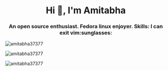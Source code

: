 <h1 align="center">Hi 👋, I'm Amitabha</h1>
<h3 align="center">An open source enthusiast. Fedora linux enjoyer. <b> Skills: </b>I can exit vim:sunglasses:</h3>

<img align="center" src="https://github-readme-stats.vercel.app/api/top-langs?username=amitabha37377&show_icons=true&locale=en&layout=compact" alt="amitabha37377" /><br>

<img align="center" src="https://github-readme-stats.vercel.app/api?username=amitabha37377&show_icons=true&locale=en" alt="amitabha37377" /><br>

<img align="center" src="https://github-readme-streak-stats.herokuapp.com/?user=amitabha37377&" alt="amitabha37377" />
